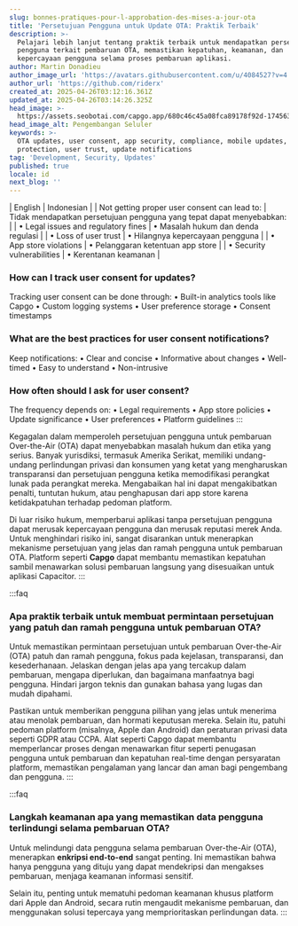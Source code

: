 ```yaml
---
slug: bonnes-pratiques-pour-l-approbation-des-mises-a-jour-ota
title: 'Persetujuan Pengguna untuk Update OTA: Praktik Terbaik'
description: >-
  Pelajari lebih lanjut tentang praktik terbaik untuk mendapatkan persetujuan
  pengguna terkait pembaruan OTA, memastikan kepatuhan, keamanan, dan
  kepercayaan pengguna selama proses pembaruan aplikasi.
author: Martin Donadieu
author_image_url: 'https://avatars.githubusercontent.com/u/4084527?v=4'
author_url: 'https://github.com/riderx'
created_at: 2025-04-26T03:12:16.361Z
updated_at: 2025-04-26T03:14:26.325Z
head_image: >-
  https://assets.seobotai.com/capgo.app/680c46c45a08fca89178f92d-1745637266325.jpg
head_image_alt: Pengembangan Seluler
keywords: >-
  OTA updates, user consent, app security, compliance, mobile updates, data
  protection, user trust, update notifications
tag: 'Development, Security, Updates'
published: true
locale: id
next_blog: ''
---
```

| English | Indonesian |
| Not getting proper user consent can lead to: | Tidak mendapatkan persetujuan pengguna yang tepat dapat menyebabkan: |
| • Legal issues and regulatory fines | • Masalah hukum dan denda regulasi |
| • Loss of user trust | • Hilangnya kepercayaan pengguna | 
| • App store violations | • Pelanggaran ketentuan app store |
| • Security vulnerabilities | • Kerentanan keamanan |

### How can I track user consent for updates?

Tracking user consent can be done through:
• Built-in analytics tools like Capgo
• Custom logging systems
• User preference storage
• Consent timestamps

### What are the best practices for user consent notifications?

Keep notifications:
• Clear and concise
• Informative about changes
• Well-timed
• Easy to understand
• Non-intrusive

### How often should I ask for user consent?

The frequency depends on:
• Legal requirements
• App store policies
• Update significance
• User preferences
• Platform guidelines
:::

Kegagalan dalam memperoleh persetujuan pengguna untuk pembaruan Over-the-Air (OTA) dapat menyebabkan masalah hukum dan etika yang serius. Banyak yurisdiksi, termasuk Amerika Serikat, memiliki undang-undang perlindungan privasi dan konsumen yang ketat yang mengharuskan transparansi dan persetujuan pengguna ketika memodifikasi perangkat lunak pada perangkat mereka. Mengabaikan hal ini dapat mengakibatkan penalti, tuntutan hukum, atau penghapusan dari app store karena ketidakpatuhan terhadap pedoman platform.

Di luar risiko hukum, memperbarui aplikasi tanpa persetujuan pengguna dapat merusak kepercayaan pengguna dan merusak reputasi merek Anda. Untuk menghindari risiko ini, sangat disarankan untuk menerapkan mekanisme persetujuan yang jelas dan ramah pengguna untuk pembaruan OTA. Platform seperti **Capgo** dapat membantu memastikan kepatuhan sambil menawarkan solusi pembaruan langsung yang disesuaikan untuk aplikasi Capacitor.
:::

:::faq
### Apa praktik terbaik untuk membuat permintaan persetujuan yang patuh dan ramah pengguna untuk pembaruan OTA?

Untuk memastikan permintaan persetujuan untuk pembaruan Over-the-Air (OTA) patuh dan ramah pengguna, fokus pada kejelasan, transparansi, dan kesederhanaan. Jelaskan dengan jelas apa yang tercakup dalam pembaruan, mengapa diperlukan, dan bagaimana manfaatnya bagi pengguna. Hindari jargon teknis dan gunakan bahasa yang lugas dan mudah dipahami.

Pastikan untuk memberikan pengguna pilihan yang jelas untuk menerima atau menolak pembaruan, dan hormati keputusan mereka. Selain itu, patuhi pedoman platform (misalnya, Apple dan Android) dan peraturan privasi data seperti GDPR atau CCPA. Alat seperti Capgo dapat membantu memperlancar proses dengan menawarkan fitur seperti penugasan pengguna untuk pembaruan dan kepatuhan real-time dengan persyaratan platform, memastikan pengalaman yang lancar dan aman bagi pengembang dan pengguna.
:::

:::faq
### Langkah keamanan apa yang memastikan data pengguna terlindungi selama pembaruan OTA?

Untuk melindungi data pengguna selama pembaruan Over-the-Air (OTA), menerapkan **enkripsi end-to-end** sangat penting. Ini memastikan bahwa hanya pengguna yang dituju yang dapat mendekripsi dan mengakses pembaruan, menjaga keamanan informasi sensitif.

Selain itu, penting untuk mematuhi pedoman keamanan khusus platform dari Apple dan Android, secara rutin mengaudit mekanisme pembaruan, dan menggunakan solusi tepercaya yang memprioritaskan perlindungan data.
:::
